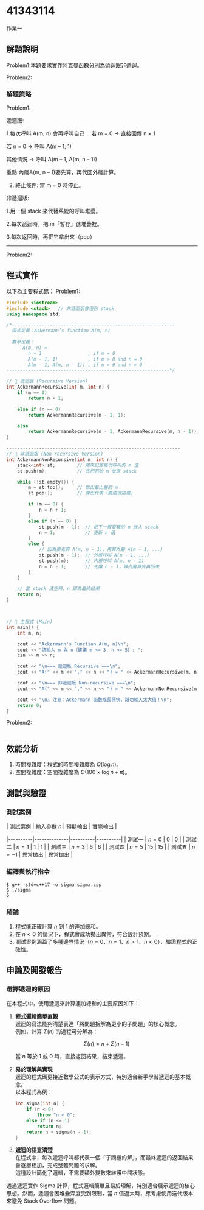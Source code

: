 # 41343114

作業一

## 解題說明

Problem1:本題要求實作阿克曼函數分別為遞迴跟非遞迴。

Problem2:
### 解題策略

Problem1:

遞迴版:

1.每次呼叫 A(m, n) 會再呼叫自己：
若 m = 0 → 直接回傳 n + 1

若 n = 0 → 呼叫 A(m – 1, 1)

其他情況 → 呼叫 A(m – 1, A(m, n – 1))

重點:內層A(m, n – 1)要先算，再代回外層計算。

2. 終止條件:
當 m = 0 時停止。

非遞迴版:

1.用一個 stack <int> 來代替系統的呼叫堆疊。

2.每次遞迴時，把 m「暫存」進堆疊裡。

3.每次返回時，再把它拿出來（pop）

-----------------------------------
Problem2:

## 程式實作

以下為主要程式碼：
Problem1:
```cpp
#include <iostream>
#include <stack>   // 非遞迴版會用到 stack
using namespace std;

/*------------------------------------------------------------
  函式定義：Ackermann’s function A(m, n)
  
  數學定義：
      A(m, n) =
        n + 1                 , if m = 0
        A(m - 1, 1)           , if m > 0 and n = 0
        A(m - 1, A(m, n - 1)) , if m > 0 and n > 0
------------------------------------------------------------*/

// 🔹 遞迴版 (Recursive Version)
int AckermannRecursive(int m, int n) {
    if (m == 0)
        return n + 1;

    else if (n == 0)
        return AckermannRecursive(m - 1, 1);

    else
        return AckermannRecursive(m - 1, AckermannRecursive(m, n - 1));
}

----------------------------------------------------------------
// 🔹 非遞迴版 (Non-recursive Version)
int AckermannNonRecursive(int m, int n) {
    stack<int> st;        // 用來記錄每次呼叫的 m 值
    st.push(m);           // 先把初始 m 放進 stack

    while (!st.empty()) {
        m = st.top();     // 取出最上層的 m
        st.pop();         // 彈出代表「要處理這層」

        if (m == 0) {
            n = n + 1;
        } 
        else if (n == 0) {
            st.push(m - 1);  // 把下一層要算的 m 放入 stack
            n = 1;           // 更新 n 值
        } 
        else {
            // 因為要先算 A(m, n - 1)，再算外層 A(m - 1, ...)
            st.push(m - 1);  // 外層呼叫 A(m - 1, ...)
            st.push(m);      // 內層呼叫 A(m, n - 1)
            n = n - 1;       // 先讓 n - 1，等內層算完再回來
        }
    }

    // 當 stack 清空時，n 即為最終結果
    return n;
}



// 🔹 主程式 (Main)
int main() {
    int m, n;

    cout << "Ackermann's Function A(m, n)\n";
    cout << "請輸入 m 與 n（建議 m <= 3, n <= 5）: ";
    cin >> m >> n;

    cout << "\n=== 遞迴版 Recursive ===\n";
    cout << "A(" << m << "," << n << ") = " << AckermannRecursive(m, n) << endl;

    cout << "\n=== 非遞迴版 Non-recursive ===\n";
    cout << "A(" << m << "," << n << ") = " << AckermannNonRecursive(m, n) << endl;

    cout << "\n⚠️ 注意：Ackermann 函數成長極快，請勿輸入太大值！\n";
    return 0;
}

```
Problem2:
```cpp


```
## 效能分析

1. 時間複雜度：程式的時間複雜度為 $O(\log n)$。
2. 空間複雜度：空間複雜度為 $O(100\times \log n + \pi)$。

## 測試與驗證

### 測試案例

| 測試案例 | 輸入參數 $n$ | 預期輸出 | 實際輸出 |

|----------|--------------|----------|----------|
| 測試一   | $n = 0$      | 0        | 0        |
| 測試二   | $n = 1$      | 1        | 1        |
| 測試三   | $n = 3$      | 6        | 6        |
| 測試四   | $n = 5$      | 15       | 15       |
| 測試五   | $n = -1$     | 異常拋出 | 異常拋出 |

### 編譯與執行指令

```shell
$ g++ -std=c++17 -o sigma sigma.cpp
$ ./sigma
6
```

### 結論

1. 程式能正確計算 $n$ 到 $1$ 的連加總和。  
2. 在 $n < 0$ 的情況下，程式會成功拋出異常，符合設計預期。  
3. 測試案例涵蓋了多種邊界情況（$n = 0$、$n = 1$、$n > 1$、$n < 0$），驗證程式的正確性。

## 申論及開發報告

### 選擇遞迴的原因

在本程式中，使用遞迴來計算連加總和的主要原因如下：

1. **程式邏輯簡單直觀**  
   遞迴的寫法能夠清楚表達「將問題拆解為更小的子問題」的核心概念。  
   例如，計算 $\Sigma(n)$ 的過程可分解為：  

   $$
   \Sigma(n) = n + \Sigma(n-1)
   $$

   當 $n$ 等於 1 或 0 時，直接返回結果，結束遞迴。

2. **易於理解與實現**  
   遞迴的程式碼更接近數學公式的表示方式，特別適合新手學習遞迴的基本概念。  
   以本程式為例：  

   ```cpp
   int sigma(int n) {
       if (n < 0)
           throw "n < 0";
       else if (n <= 1)
           return n;
       return n + sigma(n - 1);
   }
   ```

3. **遞迴的語意清楚**  
   在程式中，每次遞迴呼叫都代表一個「子問題的解」，而最終遞迴的返回結果會逐層相加，完成整體問題的求解。  
   這種設計簡化了邏輯，不需要額外變數來維護中間狀態。

透過遞迴實作 Sigma 計算，程式邏輯簡單且易於理解，特別適合展示遞迴的核心思想。然而，遞迴會因堆疊深度受到限制，當 $n$ 值過大時，應考慮使用迭代版本來避免 Stack Overflow 問題。
